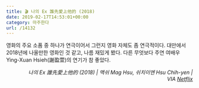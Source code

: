 ```yaml
---
title: 🎬 나의 Ex 誰先愛上他的 (2018)
date: 2019-02-17T14:53:01+00:00
category: 마주한다
url: /14132
---
```


영화의 주요 소품 중 하나가 연극이어서 그런지 영화 자체도 좀 연극적이다. 대만에서 2018년에 나올만한 영화인 것 같고, 나름 재밌게 봤다. 다른 무엇보다 주연 여배우 Ying-Xuan Hsieh(謝盈萱)의 연기가 참 좋았다.

<p style="text-align:right">
  <em>나의 Ex 誰先愛上他的 (2018) | 맥쉬 Mag Hsu, 쉬치이엔 Hsu Chih-yen | VIA </em><a rel="noreferrer noopener" href="http://netflix.com/" target="_blank"><em>Netflix</em></a>
</p>
